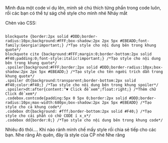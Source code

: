 Mình đưa một code ví dụ lên, mình sẽ chú thích từng phần trong code luôn, rồi các bạn có thể tự ság chế style cho mình nhé Nháy mắt

Chèn vào CSS:

```

blockquote {border:2px solid #DDD;border-radius:10px;background:#FFF;box-shadow:2px 2px 5px #EBEADD;font-family:Georgia!important;} /*Tạo style cho nội dung bên trong khung quote*/
blockquote cite {background:#FFF;margin:0;border-bottom:2px solid #F40;padding:0;font-style:italic!important;} /*Tạo style cho nội dung bên trong khung quote*/
.spoiler{background:#FFF;border:2px solid #DDD;border-radius:10px;box-shadow:2px 2px 5px #EBEADD;} /*Tạo style cho tên người trích dẫn trong khung quote*/
.spoiler dt{background:transparent;border-bottom:2px solid #F40;color:#F40;} /*Tạo style cho nội dung bên trong khung spoiler*/
.spoiler>dt:after{content:"▼ Click để xem";float:right;} /*Thêm chữ Click để xem*/
.codebox.contcode{padding:5px 0 5px 0;border:2px solid #DDD;border-radius:10px;max-width:680px;box-shadow:2px 2px 5px #EBEADD} /*Tạo style cho cả khung code*/
.codebox dt{background: #fff;border-bottom:2px solid #F40;} /*Tạo style cho cái phần có chữ CODE í x_x*/
.codebox dd{border:0;} /*Tạo style cho nội dung bên trong khung code*/
```

Nhiêu đó thôi.... Khi nào rảnh mình chế mấy style rồi chia sẻ tiếp cho các bạn. Nhe răng
Àh quên, đây là style của CP nhé Nhe răng